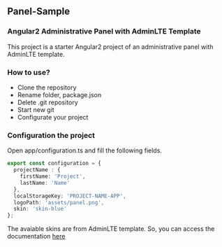 ## Panel-Sample

### Angular2 Administrative Panel with AdminLTE Template

This project is a starter Angular2 project of an administrative panel with AdminLTE template.

### How to use?

* Clone the repository
* Rename folder, package.json
* Delete .git repository
* Start new git
* Configurate your project

### Configuration the project

Open app/configuration.ts and fill the following fields.
```typescript
export const configuration = {
  projectName : {
    firstName: 'Project',
    lastName: 'Name'
  },
  localStorageKey: 'PROJECT-NAME-APP',
  logoPath: 'assets/panel.png',
  skin: 'skin-blue'
};
```
The avaiable skins are from AdminLTE template. So, you can access the documentation [here](https://adminlte.io/themes/AdminLTE/documentation/index.html)


